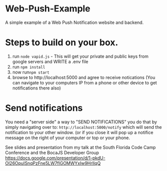 # Web-Push-Example
A simple example of a Web Push Notification website and backend.

# Steps to build on your box.
1) run ```node vapid.js``` - This will get your private and public keys from google servers and WRITE a .env file
4) run ```npm install```
5) now run```npm start```
6) browse to http://localhost:5000  and agree to receive notications (You can navigate to your computers IP from a phone or other device to get notifications there also)

# Send notifications
You need a "server side" a way to "SEND NOTIFICATIONS" 
you do that by simply navigating over to: ```http://localhost:5000/notify``` which will send the notification to your other window. (or if you close it will pop up a notifice message on the right of your computer or top or your phone.

See slides and presentation from my talk at the South Florida Code Camp Conference and the BocaJS Developer Group
https://docs.google.com/presentation/d/1-pkdU-Ol26OpuISnqPzFne5LW7flGOMWYxIw9HrlIqQ
